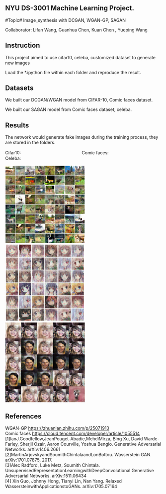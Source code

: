 ## NYU DS-3001 Machine Learning Project.
#Topic# Image_synthesis with DCGAN,  WGAN-GP, SAGAN

Collaborator: Lifan Wang,  Guanhua Chen,  Kuan Chen , Yueping Wang

## Instruction
This project aimed to use cifar10, celeba, customized dataset to generate new images
 
Load the *.ipython file within each folder and reproduce the result. 

## Datasets

We built our DCGAN/WGAN model from CIFAR-10, Comic faces dataset. 

We built our SAGAN model from  Comic faces dataset, celeba.

## Results
The network would generate fake images during the training process, they are stored in the folders.  

Cifar10:　　　　　　　　　　　　　　Comic faces:　　　  　　　　　　　Celeba:

<img src="dataset_cifar10_final_result/60000.png" width="256px"/><img src="dataset_animefaces_final_result/3500.png" width="256px"/><img src="dataset_celeba_final_result/8000.png" width="256px"/>

## References
WGAN-GP https://zhuanlan.zhihu.com/p/25071913  
Comic faces https://cloud.tencent.com/developer/article/1055514  
[1]IanJ.Goodfellow,JeanPouget-Abadie,MehdiMirza, Bing Xu, David Warde-Farley, Sherjil Ozair, Aaron Courville, Yoshua Bengio. Generative Adversarial Networks. arXiv:1406.2661   
[2]MartinArjovskyandSoumithChintalaandLonBottou. Wasserstein GAN. arXiv:1701.07875, 2017.   
[3]Alec Radford, Luke Metz, Soumith Chintala. UnsupervisedRepresentationLearningwithDeepConvolutional Generative Adversarial Networks. arXiv:1511.06434   
[4] Xin Guo, Johnny Hong, Tianyi Lin, Nan Yang. Relaxed WassersteinwithApplicationstoGANs. arXiv:1705.07164  

